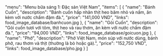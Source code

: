 "menu": "Menu bữa sáng 1: Đặc sản Việt Nam",
"items": [
    {
    "name": "Bánh Cuốn",
    "description": "Bánh cuốn hấp nhân thịt heo băm nhỏ và nấm, ăn kèm với nước chấm đậm đà.",
    "price": "141,000 VND",
    "links": food_image_database/banhcuon.jpg
    },
    {
    "name": "Gỏi Cuốn",
    "description": "Gỏi cuốn tươi với tôm, thịt heo và rau thơm, ăn kèm với nước chấm đậm đà.",
    "price": "94,000 VND",
    "links": food_image_database/goicuon.jpg
    },
    {
    "name": "Phở",
    "description": "Phở Việt Nam, món súp với nước dùng, bánh phở, rau thơm và thịt (thường là bò hoặc gà).",
    "price": "152,750 VND",
    "links": food_image_database/pho.jpg
    }
]